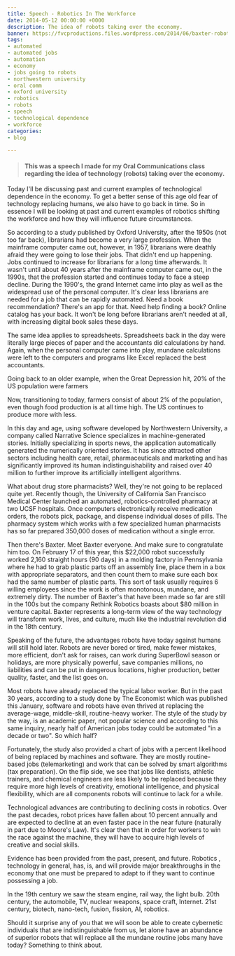 ```yaml
---
title: Speech - Robotics In The Workforce
date: 2014-05-12 00:00:00 +0000
description: The idea of robots taking over the economy.
banner: https://fvcproductions.files.wordpress.com/2014/06/baxter-robot-e1429416178284.jpg?w=1024&h=436&crop=1
tags:
- automated
- automated jobs
- automation
- economy
- jobs going to robots
- northwestern university
- oral comm
- oxford university
- robotics
- robots
- speech
- technological dependence
- workforce
categories:
- blog

---
```

> #### This was a speech I made for my Oral Communications class regarding the idea of technology (robots) taking over the economy.

Today I'll be discussing past and current examples of technological dependence in the economy. To get a better sense of this age old fear of technology replacing humans, we also have to go back in time. So in essence I will be looking at past and current examples of robotics shifting the workforce and how they will influence future circumstances.

So according to a study published by Oxford University, after the 1950s (not too far back), librarians had become a very large profession. When the mainframe computer came out, however, in 1957, librarians were deathly afraid they were going to lose their jobs. That didn't end up happening. Jobs continued to increase for librarians for a long time afterwards. It wasn't until about 40 years after the mainframe computer came out, in the 1990s, that the profession started and continues today to face a steep decline. During the 1990's, the grand Internet came into play as well as the widespread use of the personal computer. It's clear less librarians are needed for a job that can be rapidly automated. Need a book recommendation? There's an app for that. Need help finding a book? Online catalog has your back. It won't be long before librarians aren't needed at all, with increasing digital book sales these days.

The same idea applies to spreadsheets. Spreadsheets back in the day were literally large pieces of paper and the accountants did calculations by hand. Again, when the personal computer came into play, mundane calculations were left to the computers and programs like Excel replaced the best accountants.

Going back to an older example, when the Great Depression hit, 20% of the US population were farmers

Now, transitioning to today, farmers consist of about 2% of the population, even though food production is at all time high. The US continues to produce more with less.

In this day and age, using software developed by Northwestern University, a company called Narrative Science specializes in machine-generated stories. Initially specializing in sports news, the application automatically generated the numerically oriented stories. It has since attracted other sectors including health care, retail, pharmaceuticals and marketing and has significantly improved its human indistinguishability and raised over 40 million to further improve its artificially intelligent algorithms.

What about drug store pharmacists? Well, they're not going to be replaced quite yet. Recently though, the University of California San Francisco Medical Center launched an automated, robotics-controlled pharmacy at two UCSF hospitals. Once computers electronically receive medication orders, the robots pick, package, and dispense individual doses of pills. The pharmacy system which works with a few specialized human pharmacists has so far prepared 350,000 doses of medication without a single error.

Then there's Baxter. Meet Baxter everyone. And make sure to congratulate him too. On February 17 of this year, this \$22,000 robot successfully worked 2,160 straight hours (90 days) in a molding factory in Pennsylvania where he had to grab plastic parts off an assembly line, place them in a box with appropriate separators, and then count them to make sure each box had the same number of plastic parts. This sort of task usually requires 6 willing employees since the work is often monotonous, mundane, and extremely dirty. The number of Baxter's that have been made so far are still in the 100s but the company Rethink Robotics boasts about \$80 million in venture capital. Baxter represents a long-term view of the way technology will transform work, lives, and culture, much like the industrial revolution did in the 18th century.

Speaking of the future, the advantages robots have today against humans will still hold later. Robots are never bored or tired, make fewer mistakes, more efficient, don't ask for raises, can work during SuperBowl season or holidays, are more physically powerful, save companies millions, no liabilities and can be put in dangerous locations, higher production, better quality, faster, and the list goes on.

Most robots have already replaced the typical labor worker. But in the past 30 years, according to a study done by The Economist which was published this January, software and robots have even thrived at replacing the average-wage, middle-skill, routine-heavy worker. The style of the study by the way, is an academic paper, not popular science and according to this same inquiry, nearly half of American jobs today could be automated "in a decade or two". So which half?

Fortunately, the study also provided a chart of jobs with a percent likelihood of being replaced by machines and software. They are mostly routine-based jobs (telemarketing) and work that can be solved by smart algorithms (tax preparation). On the flip side, we see that jobs like dentists, athletic trainers, and chemical engineers are less likely to be replaced because they require more high levels of creativity, emotional intelligence, and physical flexibility, which are all components robots will continue to lack for a while.

Technological advances are contributing to declining costs in robotics. Over the past decades, robot prices have fallen about 10 percent annually and are expected to decline at an even faster pace in the near future (naturally in part due to Moore's Law). It's clear then that in order for workers to win the race against the machine, they will have to acquire high levels of creative and social skills.

Evidence has been provided from the past, present, and future. Robotics , technology in general, has, is, and will provide major breakthroughs in the economy that one must be prepared to adapt to if they want to continue possessing a job.

In the 19th century we saw the steam engine, rail way, the light bulb. 20th century, the automobile, TV, nuclear weapons, space craft, Internet. 21st century, biotech, nano-tech, fusion, fission, AI, robotics.

Should it surprise any of you that we will soon be able to create cybernetic individuals that are indistinguishable from us, let alone have an abundance of superior robots that will replace all the mundane routine jobs many have today? Something to think about.
